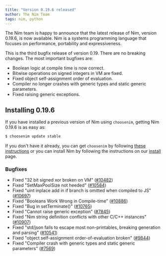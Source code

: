 ```yaml
---
title: "Version 0.19.6 released"
author: The Nim Team
tags: nim, python
---
```


The Nim team is happy to announce that the latest release of Nim,
version 0.19.6, is now available. Nim is a systems programming language that
focuses on performance, portability and expressiveness.

This is the third bugfix release of version 0.19.
There are no breaking changes.
The most important bugfixes are:

- Boolean logic at compile time is now correct.
- Bitwise operations on signed integers in VM are fixed.
- Fixed object self-assignment order of evaluation.
- Compiler no longer crashes with generic types and static generic parameters.
- Fixed raising generic exceptions.


## Installing 0.19.6

If you have installed a previous version of Nim using ``choosenim``,
getting Nim 0.19.6 is as easy as:

```bash
$ choosenim update stable
```

If you don't have it already, you can get ``choosenim`` by following
[these instructions](https://github.com/dom96/choosenim) or you can install
Nim by following the instructions on our
[install](https://nim-lang.org/install.html) page.


### Bugfixes

- Fixed "32 bit signed xor broken on VM"
  ([#10482](https://github.com/nim-lang/Nim/issues/10482))
- Fixed "SetMaxPoolSize not heeded"
  ([#10584](https://github.com/nim-lang/Nim/issues/10584))
- Fixed "uint inplace add in if branch is omitted when compiled to JS"
  ([#10697](https://github.com/nim-lang/Nim/issues/10697))
- Fixed "Booleans Work Wrong in Compile-time"
  ([#10886](https://github.com/nim-lang/Nim/issues/10886))
- Fixed "Bug in setTerminate()"
  ([#10765](https://github.com/nim-lang/Nim/issues/10765))
- Fixed "Cannot raise generic exception"
  ([#7845](https://github.com/nim-lang/Nim/issues/7845))
- Fixed "Nim string definition conflicts with other C/C++ instances"
  ([#10907](https://github.com/nim-lang/Nim/issues/10907))
- Fixed "std/json fails to escape most non-printables, breaking generation and parsing"
  ([#10541](https://github.com/nim-lang/Nim/issues/10541))
- Fixed "object self-assignment order-of-evaluation broken"
  ([#9844](https://github.com/nim-lang/Nim/issues/9844))
- Fixed "Compiler crash with generic types and static generic parameters"
  ([#7569](https://github.com/nim-lang/Nim/issues/7569))

